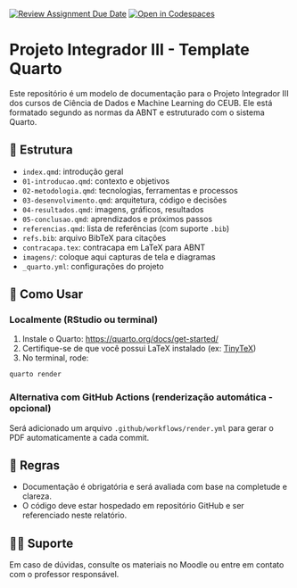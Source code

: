 [![Review Assignment Due Date](https://classroom.github.com/assets/deadline-readme-button-22041afd0340ce965d47ae6ef1cefeee28c7c493a6346c4f15d667ab976d596c.svg)](https://classroom.github.com/a/vZ6sAE2k)
[![Open in Codespaces](https://classroom.github.com/assets/launch-codespace-2972f46106e565e64193e422d61a12cf1da4916b45550586e14ef0a7c637dd04.svg)](https://classroom.github.com/open-in-codespaces?assignment_repo_id=19755600)

# Projeto Integrador III - Template Quarto

Este repositório é um modelo de documentação para o Projeto Integrador III dos cursos de Ciência de Dados e Machine Learning do CEUB. Ele está formatado segundo as normas da ABNT e estruturado com o sistema Quarto.

## 📄 Estrutura

- `index.qmd`: introdução geral
- `01-introducao.qmd`: contexto e objetivos
- `02-metodologia.qmd`: tecnologias, ferramentas e processos
- `03-desenvolvimento.qmd`: arquitetura, código e decisões
- `04-resultados.qmd`: imagens, gráficos, resultados
- `05-conclusao.qmd`: aprendizados e próximos passos
- `referencias.qmd`: lista de referências (com suporte `.bib`)
- `refs.bib`: arquivo BibTeX para citações
- `contracapa.tex`: contracapa em LaTeX para ABNT
- `imagens/`: coloque aqui capturas de tela e diagramas
- `_quarto.yml`: configurações do projeto

## 🚀 Como Usar

### Localmente (RStudio ou terminal)

1. Instale o Quarto: https://quarto.org/docs/get-started/
2. Certifique-se de que você possui LaTeX instalado (ex: [TinyTeX](https://yihui.org/tinytex/))
3. No terminal, rode:

```bash
quarto render
```

### Alternativa com GitHub Actions (renderização automática - opcional)

Será adicionado um arquivo `.github/workflows/render.yml` para gerar o PDF automaticamente a cada commit.

## 📌 Regras

- Documentação é obrigatória e será avaliada com base na completude e clareza.
- O código deve estar hospedado em repositório GitHub e ser referenciado neste relatório.

## 👨‍🏫 Suporte

Em caso de dúvidas, consulte os materiais no Moodle ou entre em contato com o professor responsável.
